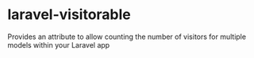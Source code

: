 # laravel-visitorable
Provides an attribute to allow counting the number of visitors for multiple models within your Laravel app
